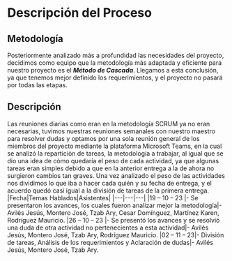 # Descripción del Proceso 
## Metodología 
Posteriormente analizado más a profundidad las necesidades del proyecto, decidimos como equipo que la metodología más adaptada y eficiente para nuestro proyecto es el ***Método de Cascada***. Llegamos a esta conclusión, ya que tenemos mejor definido los requerimientos, y el proyecto no pasará por todas las etapas.  
## Descripción 
Las reuniones diarias como eran en la metodología SCRUM ya no eran necesarias, tuvimos nuestras reuniones semanales con nuestro maestro para resolver dudas y optamos por una sola reunión general de los miembros del proyecto mediante la plataforma Microsoft Teams, en la cual se analizó la repartición de tareas, la metodología a trabajar, al igual que se dio una idea de cómo quedaría el peso de cada actividad, ya que algunas tareas eran simples debido a que en la anterior entrega a la de ahora no surgieron cambios tan graves. Una vez analizado el peso de las actividades nos dividimos lo que iba a hacer cada quién y su fecha de entrega, y el acuerdo quedó casi igual a la división de tareas de la primera entrega. 
|Fecha|Temas Hablados|Asistentes| 
|---|---|---| 
|19 – 10 – 23 |- 	Se presentaron los avances, los cuales fueron analizar mejor la metodología|-Avilés Jesús, Montero José, Tzab Ary, Cesar Domínguez, Martínez Karen, Rodríguez Mauricio. 
|26 – 10 – 23 |- 	Se presentó los avances y se resolvió una duda de otra actividad no pertenecientes a esta actividad|- 	Avilés Jesús, Montero José, Tzab Ary, Rodríguez Mauricio. 
|02 – 11 – 23|- 	División de tareas, Análisis de los requerimientos y Aclaración de dudas|- Avilés Jesús, Montero José, Tzab Ary. 

